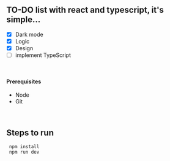 ## TO-DO list with react and typescript, it's simple...


- [x] Dark mode
- [x] Logic
- [x] Design
- [ ] implement TypeScript

<br/>

<h4> Prerequisites</h4>

- Node 
- Git 

<br/>

<h2>Steps to run</h2>

```
 npm install
 npm run dev
 ```
